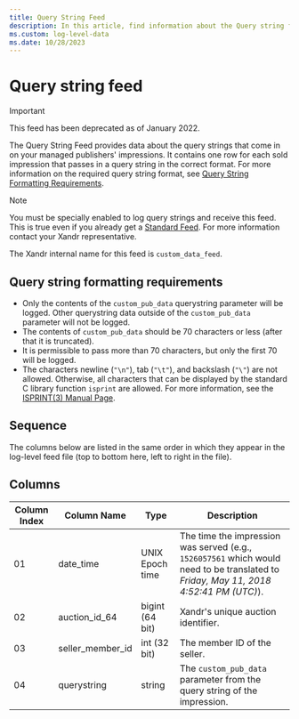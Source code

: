 ```yaml
---
title: Query String Feed
description: In this article, find information about the Query string feed and details about the columns associated with this data feed.
ms.custom: log-level-data
ms.date: 10/28/2023
---
```


# Query string feed

> [!IMPORTANT]
> This feed has been deprecated as of January 2022.

The Query String Feed provides data about the query strings that come in on your managed publishers' impressions. It contains one row for each sold impression that passes in a query string in the correct format. For more information on the required query string format, see [Query String Formatting Requirements](#query-string-formatting-requirements).

> [!NOTE]
> You must be specially enabled to log query strings and receive this feed. This is true even if you already get a [Standard Feed](standard-feed.md). For more information contact your Xandr representative.

The Xandr internal name for this feed is `custom_data_feed`.

## Query string formatting requirements

- Only the contents of the `custom_pub_data` querystring parameter will be logged. Other querystring data outside of the `custom_pub_data` parameter will not be logged.
- The contents of `custom_pub_data` should be 70 characters or less (after that it is truncated).
- It is permissible to pass more than 70 characters, but only the first 70 will be logged.
- The characters newline (`"\n"`), tab (`"\t"`), and backslash (`"\"`) are not allowed. Otherwise, all characters that can be displayed by the standard C library function `isprint` are allowed. For more information, see the [ISPRINT(3) Manual Page](https://developer.apple.com/library/archive/documentation/System/Conceptual/ManPages_iPhoneOS/man3/isprint.3.html).

## Sequence

The columns below are listed in the same order in which they appear in the log-level feed file (top to bottom here, left to right in the file).

## Columns

| Column Index | Column Name | Type | Description |
|---|---|---|---|
| 01 | date_time | UNIX Epoch time | The time the impression was served (e.g., `1526057561` which would need to be translated to *Friday, May 11, 2018 4:52:41 PM (UTC)*). |
| 02 | auction_id_64 | bigint (64 bit) | Xandr's unique auction identifier. |
| 03 | seller_member_id | int (32 bit) | The member ID of the seller. |
| 04 | querystring | string | The `custom_pub_data` parameter from the query string of the impression. |
